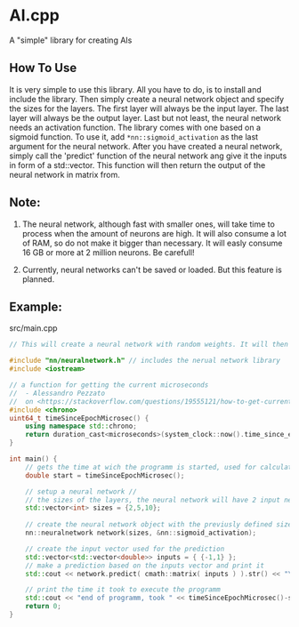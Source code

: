 # AI.cpp
A "simple" library for creating AIs

## How To Use

It is very simple to use this library. All you have to do, is to install and include the library. Then simply create a neural network object and specify the sizes for the layers. The first layer will always be the input layer. The last layer will always be the output layer. Last but not least, the neural network needs an activation function. The library comes with one based on a sigmoid function. To use it, add `*nn::sigmoid_activation` as the last argument for the neural network. After you have created a neural network, simply call the 'predict' function of the neural network ang give it the inputs in form of a std::vector<double>. This function will then return the output of the neural network in matrix from.

## Note:
1. The neural network, although fast with smaller ones, will take time to process when the amount of neurons are high. It will also consume a lot of RAM, so do not make it bigger than necessary. It will easly consume 16 GB or more at 2 million neurons. Be carefull!

2. Currently, neural networks can't be saved or loaded. But this feature is planned.

## Example:
src/main.cpp
```cpp
// This will create a neural network with random weights. It will then make a prediction and print the result.

#include "nn/neuralnetwork.h" // includes the nerual network library
#include <iostream>

// a function for getting the current microseconds
//  - Alessandro Pezzato
//  on <https://stackoverflow.com/questions/19555121/how-to-get-current-timestamp-in-milliseconds-since-1970-just-the-way-java-gets>
#include <chrono>
uint64_t timeSinceEpochMicrosec() {
    using namespace std::chrono;
    return duration_cast<microseconds>(system_clock::now().time_since_epoch()).count();
}

int main() {
    // gets the time at wich the programm is started, used for calculating how long the programm took to execute
    double start = timeSinceEpochMicrosec();

    // setup a neural network //
    // the sizes of the layers, the neural network will have 2 input neurons, 5 neurons on a hidden layer and 10 output neurons. 
    std::vector<int> sizes = {2,5,10};
    
    // create the neural network object with the previusly defined sizes and the default sigmoid avtivation function provided by the neural network library
    nn::neuralnetwork network(sizes, &nn::sigmoid_activation);

    // create the input vector used for the prediction
    std::vector<std::vector<double>> inputs = { {-1,1} };
    // make a prediction based on the inputs vector and print it
    std::cout << network.predict( cmath::matrix( inputs ) ).str() << "\n";

    // print the time it took to execute the programm
    std::cout << "end of programm, took " << timeSinceEpochMicrosec()-start << " microseconds\n";
    return 0;
}
```
